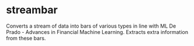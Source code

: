 # streambar
Converts a stream of data into bars of various types in line with ML De Prado - Advances in Financial Machine Learning. Extracts extra information from these bars.
